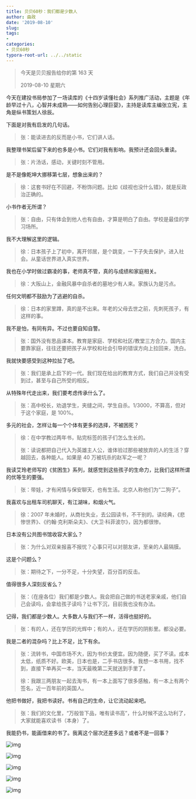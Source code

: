 ```yaml
---
title: 贝贝60秒：我们都是少数人
author: 曲政
date: '2019-08-10'
slug: 
tags:
- 
categories:
- 贝贝60秒
typora-root-url: ../../static
---
```


>   今天是贝贝报告给你的第 163 天
>
>   2019-08-10 星期六

今天在建投书局参加了一场读库的《十四岁读懂社会》系列推广活动，主题是《年龄早过十八，心智并未成熟——如何告别心理巨婴》，主持是读库主编张立宪，主角是纵书策划人徐辰。

下面是对我有启发的几句话。

>   张：能读进去的反而是小书，它们讲人话。

我整理书架后留下来的也多是小书。它们对我有影响。我预计还会回头重读。

>   张：片汤话，感动，关键时刻不管用。

是不是像乾坤大挪移第七层，想象出来的？

>   徐：这套书好在不回避，不粉饰问题。比如《歧视也没什么错》，就是反政治正确的。

小书作者无所谓？

>   张：自由，只有体会到他人也有自由，才算是明白了自由。学校是最佳的学习场所。

我不大理解这里的逻辑。

>   徐：日本孩子上了初中，离开邻居，是个跳变，一下子失去保护，进入社会。从童话世界进入真实世界。

我也在小学时做过霸凌的事，老师真不管，真的与成绩和家庭相关。

>   徐：大阪山上，金融风暴中自杀者的墓地少有人来。家族认为是污点。

任何文明都不鼓励为了逃避的自杀。

>   徐：日本的家里蹲，真的是不出来。年老的父母去世之前，先刺死孩子，有这样的事。

我不是怕，有同有异。不过也要自知自警。

>   张：国外没有思品课本。教育是家庭、学校和社区/教堂三方合力。国内主要靠家庭，往往还要把孩子从学校和社会引导的错误方向上拉回来，洗白。

我就快要感受到这种拉扯了吧。

>   张：我们是承上启下的一代。我们现在给出的教育方式，我们自己并没有受到过，甚至与自己所受的相反。

从特殊年代走出来，我们要考虑传承什么了。

>   张：高中校长，劝退学生，夹缝之间，学生自杀。1/3000，不算高，但对于这个家庭，是 100%。

多元的社会，怎样让每一个个体有更多的选择，不被困死？

>   徐：在中学教过两年书，贴完标签的孩子们怎么生长的。
>
>   张：读说都把自己代入为英雄主人公，谁体验过那些被放弃的人的生活？穿越回去，各种能人。如果是 40 万被坑杀的赵军之一呢？

我读艾玲老师写的《贫困生》系列，就感觉到这些孩子的生命力，比我们这样所谓的优等生的要强。

>   张：带娃，才有闲情与保安聊天，也有生活。北京人称他们为“二狗子”。

我喜欢与出租车司机聊天，有江湖味，和烟火气。

>   徐：2007 年未婚时，从商社失业，去公园读书，不干别的。读经典，《悲惨世界》、《约翰‧克利斯朵夫》、《大卫‧科菲波尔》，因为都很惨。

日本没有公共图书馆收容大家么？

>   张：为什么对双亲报喜不报忧？心事只可以对朋友讲，至亲的人最隔膜。

这是个问题么？

>   张：期待之下，一分不足，十分失望，百分百的反击。

值得很多人深刻反省么？

>   张：（在座各位）我们都是少数人。我会把自己做的书送老家亲戚，他们自己会读吗，会拿给孩子读吗？让书下沉，目前我也没有办法。

记得，我们都是少数人。大多数人与我们不一样，活得也挺好的。

>   张：有的人，还在学历的光辉中；有的人，还在学历的阴影里。都没必要。

我是二者的混杂吗？比上不足，比下有余。

>   张：流转书，中国市场不大，因为书价太便宜。因为随便，买了不读。成本太低，纸质不好。欧美，日本也是，二手书店很多。我想一本书用，找不到，直接下单再买一本，当天最晚第二天就送到手里了。
>
>   徐：我跟三两朋友一起去淘书，有一本上面写了很多感触，有一本上有两个签名，近一百年前的英国人。

他把书做好，我把书读好。书有自己的生命，让它流动起来吧。

>   张：我们的文化里，“万般皆下品，唯有读书高”，什么时候不这么功利了，大家就能喜欢读书（本身）了。

我能扔书，能画借来的书了。我离这个层次还差多远？或者不是一回事？

![img](/images/2019-08-10-%E8%B4%9D%E8%B4%9D60%E7%A7%92%EF%BC%9A%E6%88%91%E4%BB%AC%E9%83%BD%E6%98%AF%E5%B0%91%E6%95%B0%E4%BA%BA/640-20200416100707460.jpeg)

![img](/images/2019-08-10-%E8%B4%9D%E8%B4%9D60%E7%A7%92%EF%BC%9A%E6%88%91%E4%BB%AC%E9%83%BD%E6%98%AF%E5%B0%91%E6%95%B0%E4%BA%BA/640-20200416100707478.jpeg)

![img](/images/2019-08-10-%E8%B4%9D%E8%B4%9D60%E7%A7%92%EF%BC%9A%E6%88%91%E4%BB%AC%E9%83%BD%E6%98%AF%E5%B0%91%E6%95%B0%E4%BA%BA/640-20200416100707498.jpeg)

![img](/images/2019-08-10-%E8%B4%9D%E8%B4%9D60%E7%A7%92%EF%BC%9A%E6%88%91%E4%BB%AC%E9%83%BD%E6%98%AF%E5%B0%91%E6%95%B0%E4%BA%BA/640-20200416100707507.jpeg)

![img](/images/2019-08-10-%E8%B4%9D%E8%B4%9D60%E7%A7%92%EF%BC%9A%E6%88%91%E4%BB%AC%E9%83%BD%E6%98%AF%E5%B0%91%E6%95%B0%E4%BA%BA/640-20200416100707519.jpeg)